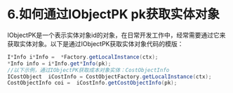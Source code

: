 # 6.如何通过IObjectPK pk获取实体对象

IObjectPK是一个表示实体对象id的对象，在日常开发工作中，经常需要通过它来获取实体对象。以下是通过IObjectPK获取实体对象代码的模版：

```Java
I*Info i*Info =  *Factory.getLocalInstance(ctx);
*Info info = i*Info.get*Info(pk);
//以下示例，通过IObjectPK获取成本对象实体：CostObjectInfo
ICostObject  iCostInfo = CostObjectFactory.getLocalInstance(ctx);
CostObjectInfo coi =  iCostInfo.getCostObjectInfo(pk);

```

